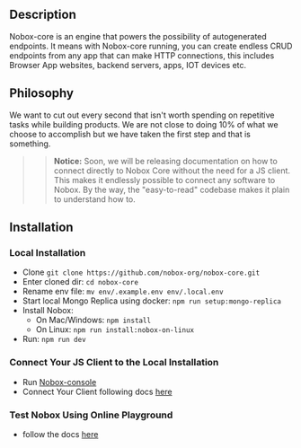 ## Description
Nobox-core is an engine that powers the possibility of autogenerated endpoints. It means with Nobox-core running, you can create endless CRUD endpoints from any app that can make HTTP connections, this includes Browser App websites, backend servers, apps, IOT devices etc.

## Philosophy
We want to cut out every second that isn't worth spending on repetitive tasks while building products. We are not close to doing 10% of what we choose to accomplish but we have taken the first step and that is something.

>> **Notice:** Soon, we will be releasing documentation on how to connect directly to Nobox Core without the need for a JS client. This makes it endlessly possible to connect any software to Nobox. By the way, the "easy-to-read" codebase makes it plain to understand how to.

## Installation

### Local Installation
-  Clone `git clone https://github.com/nobox-org/nobox-core.git`
-  Enter cloned dir: `cd nobox-core`
-  Rename env file: `mv env/.example.env env/.local.env`
-  Start local Mongo Replica using docker: `npm run setup:mongo-replica`
-  Install Nobox:
    - On Mac/Windows: `npm install`
    - On Linux: `npm run install:nobox-on-linux`
-  Run: `npm run dev`

### Connect Your JS Client to the Local Installation
- Run [Nobox-console](https://github.com/nobox-org/nobox-console)
- Connect Your Client following docs [here](https://www.docs.nobox.cloud/integrate-nobox)

### Test Nobox Using Online Playground
- follow the docs [here](https://docs.nobox.cloud)

